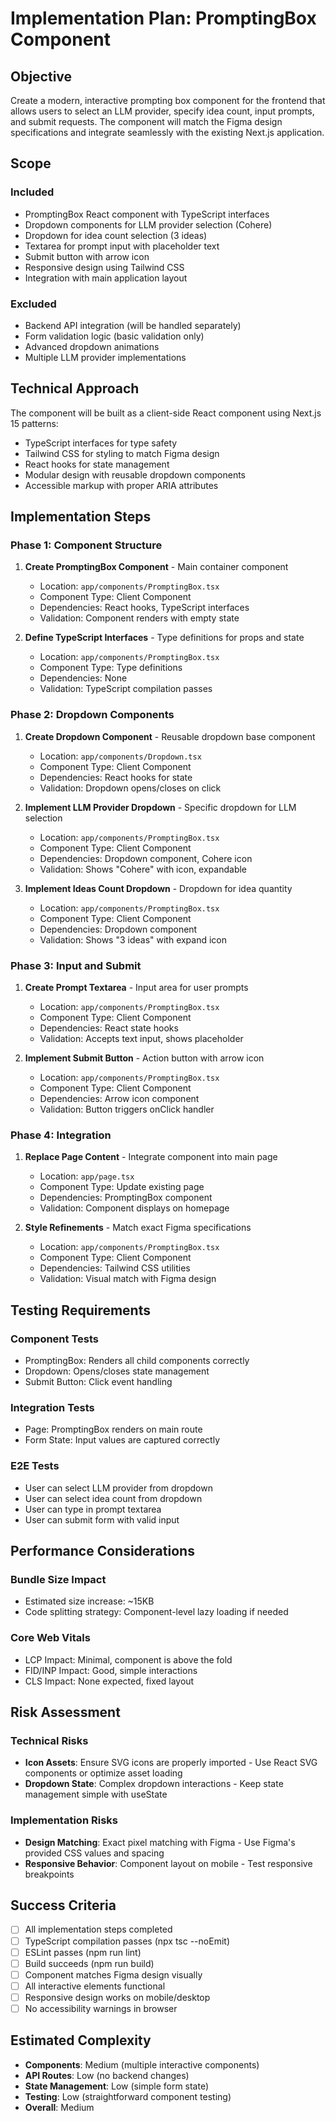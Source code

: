 # Implementation Plan: PromptingBox Component

## Objective
Create a modern, interactive prompting box component for the frontend that allows users to select an LLM provider, specify idea count, input prompts, and submit requests. The component will match the Figma design specifications and integrate seamlessly with the existing Next.js application.

## Scope
### Included
- PromptingBox React component with TypeScript interfaces
- Dropdown components for LLM provider selection (Cohere)
- Dropdown for idea count selection (3 ideas)
- Textarea for prompt input with placeholder text
- Submit button with arrow icon
- Responsive design using Tailwind CSS
- Integration with main application layout

### Excluded
- Backend API integration (will be handled separately)
- Form validation logic (basic validation only)
- Advanced dropdown animations
- Multiple LLM provider implementations

## Technical Approach
The component will be built as a client-side React component using Next.js 15 patterns:
- TypeScript interfaces for type safety
- Tailwind CSS for styling to match Figma design
- React hooks for state management
- Modular design with reusable dropdown components
- Accessible markup with proper ARIA attributes

## Implementation Steps

### Phase 1: Component Structure
1. **Create PromptingBox Component** - Main container component
   - Location: `app/components/PromptingBox.tsx`
   - Component Type: Client Component
   - Dependencies: React hooks, TypeScript interfaces
   - Validation: Component renders with empty state

2. **Define TypeScript Interfaces** - Type definitions for props and state
   - Location: `app/components/PromptingBox.tsx`
   - Component Type: Type definitions
   - Dependencies: None
   - Validation: TypeScript compilation passes

### Phase 2: Dropdown Components
1. **Create Dropdown Component** - Reusable dropdown base component
   - Location: `app/components/Dropdown.tsx`
   - Component Type: Client Component
   - Dependencies: React hooks for state
   - Validation: Dropdown opens/closes on click

2. **Implement LLM Provider Dropdown** - Specific dropdown for LLM selection
   - Location: `app/components/PromptingBox.tsx`
   - Component Type: Client Component
   - Dependencies: Dropdown component, Cohere icon
   - Validation: Shows "Cohere" with icon, expandable

3. **Implement Ideas Count Dropdown** - Dropdown for idea quantity
   - Location: `app/components/PromptingBox.tsx`
   - Component Type: Client Component
   - Dependencies: Dropdown component
   - Validation: Shows "3 ideas" with expand icon

### Phase 3: Input and Submit
1. **Create Prompt Textarea** - Input area for user prompts
   - Location: `app/components/PromptingBox.tsx`
   - Component Type: Client Component
   - Dependencies: React state hooks
   - Validation: Accepts text input, shows placeholder

2. **Implement Submit Button** - Action button with arrow icon
   - Location: `app/components/PromptingBox.tsx`
   - Component Type: Client Component
   - Dependencies: Arrow icon component
   - Validation: Button triggers onClick handler

### Phase 4: Integration
1. **Replace Page Content** - Integrate component into main page
   - Location: `app/page.tsx`
   - Component Type: Update existing page
   - Dependencies: PromptingBox component
   - Validation: Component displays on homepage

2. **Style Refinements** - Match exact Figma specifications
   - Location: `app/components/PromptingBox.tsx`
   - Component Type: Client Component
   - Dependencies: Tailwind CSS utilities
   - Validation: Visual match with Figma design

## Testing Requirements

### Component Tests
- PromptingBox: Renders all child components correctly
- Dropdown: Opens/closes state management
- Submit Button: Click event handling

### Integration Tests
- Page: PromptingBox renders on main route
- Form State: Input values are captured correctly

### E2E Tests
- User can select LLM provider from dropdown
- User can select idea count from dropdown
- User can type in prompt textarea
- User can submit form with valid input

## Performance Considerations

### Bundle Size Impact
- Estimated size increase: ~15KB
- Code splitting strategy: Component-level lazy loading if needed

### Core Web Vitals
- LCP Impact: Minimal, component is above the fold
- FID/INP Impact: Good, simple interactions
- CLS Impact: None expected, fixed layout

## Risk Assessment

### Technical Risks
- **Icon Assets**: Ensure SVG icons are properly imported - Use React SVG components or optimize asset loading
- **Dropdown State**: Complex dropdown interactions - Keep state management simple with useState

### Implementation Risks
- **Design Matching**: Exact pixel matching with Figma - Use Figma's provided CSS values and spacing
- **Responsive Behavior**: Component layout on mobile - Test responsive breakpoints

## Success Criteria
- [ ] All implementation steps completed
- [ ] TypeScript compilation passes (npx tsc --noEmit)
- [ ] ESLint passes (npm run lint)
- [ ] Build succeeds (npm run build)
- [ ] Component matches Figma design visually
- [ ] All interactive elements functional
- [ ] Responsive design works on mobile/desktop
- [ ] No accessibility warnings in browser

## Estimated Complexity
- **Components**: Medium (multiple interactive components)
- **API Routes**: Low (no backend changes)
- **State Management**: Low (simple form state)
- **Testing**: Low (straightforward component testing)
- **Overall**: Medium
